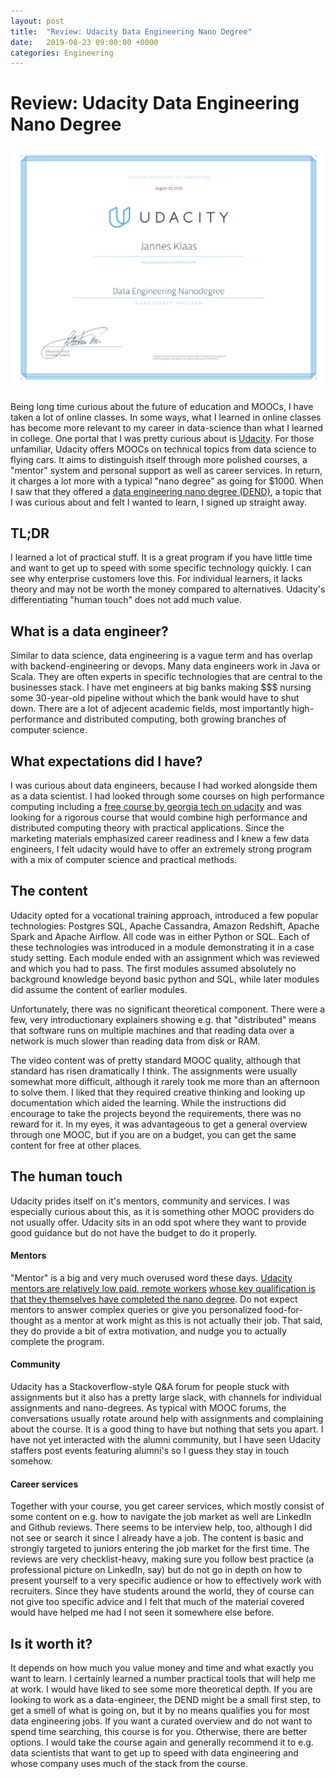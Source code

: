 ```yaml
---
layout: post
title:  "Review: Udacity Data Engineering Nano Degree"
date:   2019-08-23 09:00:00 +0000
categories: Engineering
---
```


# Review: Udacity Data Engineering Nano Degree

![Udacity Cert](../assets/udacity_cert.png)

Being long time curious about the future of education and MOOCs, I have taken a lot of online classes. In some ways, what I learned in online classes has become more relevant to my career in data-science than what I learned in college. One portal that I was pretty curious about is [Udacity](https://udacity.com). For those unfamiliar, Udacity offers MOOCs on technical topics from data science to flying cars. It aims to distinguish itself through more polished courses, a "mentor" system and personal support as well as career services. In return, it charges a lot more with a typical "nano degree" as going for $1000. When I saw that they offered a [data engineering nano degree (DEND)](https://www.udacity.com/course/data-engineer-nanodegree--nd027), a topic that I was curious about and felt I wanted to learn, I signed up straight away.

## TL;DR
I learned a lot of practical stuff. It is a great program if you have little time and want to get up to speed with some specific technology quickly. I can see why enterprise customers love this. For individual learners, it lacks theory and may not be worth the money compared to alternatives. Udacity's differentiating "human touch" does not add much value. 


## What is a data engineer?
Similar to data science, data engineering is a vague term and has overlap with backend-engineering or devops. Many data engineers work in Java or Scala. They are often experts in specific technologies that are central to the businesses stack. I have met engineers at big banks making $$$ nursing some 30-year-old pipeline without which the bank would have to shut down. There are a lot of adjecent academic fields, most importantly high-performance and distributed computing, both growing branches of computer science. 

## What expectations did I have?
I was curious about data engineers, because I had worked alongside them as a data scientist. I had looked through some courses on high performance computing including a [free course by georgia tech on udacity](https://www.udacity.com/course/high-performance-computing--ud281) and was looking for a rigorous course that would combine high performance and distributed computing theory with practical applications. Since the marketing materials emphasized career readiness and I knew a few data engineers, I felt udacity would have to offer an extremely strong program with a mix of computer science and practical methods.

## The content
Udacity opted for a vocational training approach, introduced a few popular technologies: Postgres SQL, Apache Cassandra, Amazon Redshift, Apache Spark and Apache Airflow. All code was in either Python or SQL. Each of these technologies was introduced in a module demonstrating it in a case study setting. Each module ended with an assignment which was reviewed and which you had to pass. The first modules assumed absolutely no background knowledge beyond basic python and SQL, while later modules did assume the content of earlier modules. 

Unfortunately, there was no significant theoretical component. There were a few, very introductionary explainers showing e.g. that "distributed" means that software runs on multiple machines and that reading data over a network is much slower than reading data from disk or RAM. 

The video content was of pretty standard MOOC quality, although that standard has risen dramatically I think. The assignments were usually somewhat more difficult, although it rarely took me more than an afternoon to solve them. I liked that they required creative thinking and looking up documentation which aided the learning. While the instructions did encourage to take the projects beyond the requirements, there was no reward for it. In my eyes, it was advantageous to get a general overview through one MOOC, but if you are on a budget, you can get the same content for free at other places.

## The human touch 
Udacity prides itself on it's mentors, community and services. I was especially curious about this, as it is something other MOOC providers do not usually offer. Udacity sits in an odd spot where they want to provide good guidance but do not have the budget to do it properly.

#### Mentors 
"Mentor" is a big and very much overused word these days. [Udacity mentors are relatively low paid, remote workers](https://www.quora.com/How-much-do-Udacity-mentors-make) [whose key qualification is that they themselves have completed the nano degree](https://www.quora.com/What-does-it-take-to-become-a-Udacity-mentor). Do not expect mentors to answer complex queries or give you personalized food-for-thought as a mentor at work might as this is not actually their job. That said, they do provide a bit of extra motivation, and nudge you to actually complete the program.

#### Community 
Udacity has a Stackoverflow-style Q&A forum for people stuck with assignments but it also has a pretty large slack, with channels for individual assignments and nano-degrees. As typical with MOOC forums, the conversations usually rotate around help with assignments and complaining about the course. It is a good thing to have but nothing that sets you apart. I have not yet interacted with the alumni community, but I have seen Udacity staffers post events featuring alumni's so I guess they stay in touch somehow.

#### Career services
Together with your course, you get career services, which mostly consist of some content on e.g. how to navigate the job market as well are LinkedIn and Github reviews. There seems to be interview help, too, although I did not see or search it since I already have a job. The content is basic and strongly targeted to juniors entering the job market for the first time. The reviews are very checklist-heavy, making sure you follow best practice (a professional picture on LinkedIn, say) but do not go in depth on how to present yourself to a very specific audience or how to effectively work with recruiters. Since they have students around the world, they of course can not give too specific advice and I felt that much of the material covered would have helped me had I not seen it somewhere else before.

## Is it worth it?
It depends on how much you value money and time and what exactly you want to learn. I certainly learned a number practical tools that will help me at work. I would have liked to see some more theoretical depth. If you are looking to work as a data-engineer, the DEND might be a small first step, to get a smell of what is going on, but it by no means qualifies you for most data engineering jobs. If you want a curated overview and do not want to spend time searching, this course is for you. Otherwise, there are better options. I would take the course again and generally recommend it to e.g. data scientists that want to get up to speed with data engineering and whose company uses much of the stack from the course.
